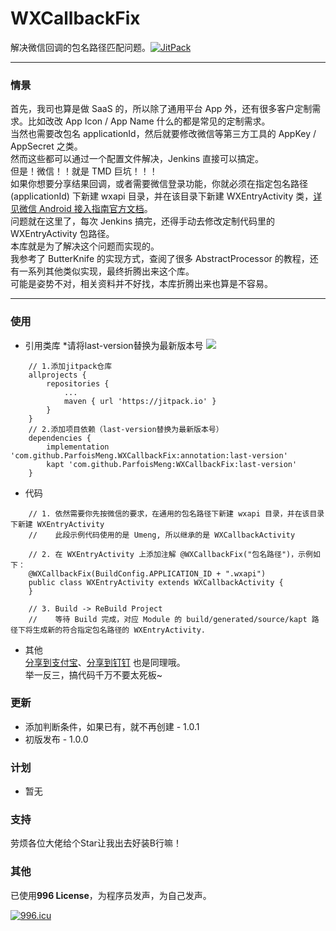 # WXCallbackFix
解决微信回调的包名路径匹配问题。[![JitPack](https://jitpack.io/v/ParfoisMeng/WXCallbackFix.svg)](https://jitpack.io/#ParfoisMeng/WXCallbackFix)

- - - - -

### 情景
首先，我司也算是做 SaaS 的，所以除了通用平台 App 外，还有很多客户定制需求。比如改改 App Icon / App Name 什么的都是常见的定制需求。  
当然也需要改包名 applicationId，然后就要修改微信等第三方工具的 AppKey / AppSecret 之类。  
然而这些都可以通过一个配置文件解决，Jenkins 直接可以搞定。  
但是！微信！！就是 TMD 巨坑！！！  
如果你想要分享结果回调，或者需要微信登录功能，你就必须在指定包名路径 (applicationId) 下新建 wxapi 目录，并在该目录下新建 WXEntryActivity 类，[详见微信 Android 接入指南官方文档](https://developers.weixin.qq.com/doc/oplatform/Mobile_App/Access_Guide/Android.html)。  
问题就在这里了，每次 Jenkins 搞完，还得手动去修改定制代码里的 WXEntryActivity 包路径。  
本库就是为了解决这个问题而实现的。  
我参考了 ButterKnife 的实现方式，查阅了很多 AbstractProcessor 的教程，还有一系列其他类似实现，最终折腾出来这个库。  
可能是姿势不对，相关资料并不好找，本库折腾出来也算是不容易。  

- - - - -

### 使用
 - 引用类库 *请将last-version替换为最新版本号 [![](https://jitpack.io/v/ParfoisMeng/WXCallbackFix.svg)](https://jitpack.io/#ParfoisMeng/WXCallbackFix)  
```
    // 1.添加jitpack仓库
    allprojects {
        repositories {
            ...
            maven { url 'https://jitpack.io' }
        }
    }
    // 2.添加项目依赖（last-version替换为最新版本号）
    dependencies {
        implementation 'com.github.ParfoisMeng.WXCallbackFix:annotation:last-version'
        kapt 'com.github.ParfoisMeng:WXCallbackFix:last-version'
    }
```

- 代码  
```
    // 1. 依然需要你先按微信的要求，在通用的包名路径下新建 wxapi 目录，并在该目录下新建 WXEntryActivity
    //    此段示例代码使用的是 Umeng, 所以继承的是 WXCallbackActivity

    // 2. 在 WXEntryActivity 上添加注解 @WXCallbackFix("包名路径")，示例如下：
    @WXCallbackFix(BuildConfig.APPLICATION_ID + ".wxapi")
    public class WXEntryActivity extends WXCallbackActivity {
    }

    // 3. Build -> ReBuild Project
    //    等待 Build 完成，对应 Module 的 build/generated/source/kapt 路径下将生成新的符合指定包名路径的 WXEntryActivity.
```

- 其他  
[分享到支付宝](https://docs.open.alipay.com/215/105104/)、[分享到钉钉](https://ding-doc.dingtalk.com/doc#/native/oguxo2/8ebdfe57) 也是同理哦。  
举一反三，搞代码千万不要太死板~

### 更新
* 添加判断条件，如果已有，就不再创建 - 1.0.1
* 初版发布 - 1.0.0

### 计划
* 暂无

### 支持
劳烦各位大佬给个Star让我出去好装B行嘛！

### 其他
已使用<b>996 License</b>，为程序员发声，为自己发声。

[![996.icu](https://img.shields.io/badge/link-996.icu-red.svg)](https://996.icu)
